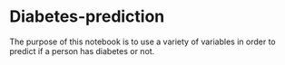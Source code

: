 # Diabetes-prediction
The purpose of this notebook is to use a variety of variables in order to predict if a person has diabetes or not.
